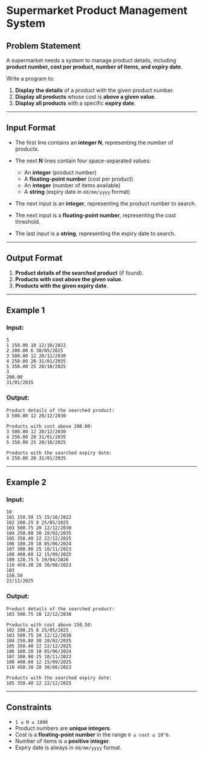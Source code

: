 # **Supermarket Product Management System**  

## **Problem Statement**  
A supermarket needs a system to manage product details, including **product number, cost per product, number of items, and expiry date**.  

Write a program to:  
1. **Display the details** of a product with the given product number.  
2. **Display all products** whose cost is **above a given value**.  
3. **Display all products** with a specific **expiry date**.  

---

## **Input Format**  
- The first line contains an **integer N**, representing the number of products.  
- The next **N** lines contain four space-separated values:  
  - An **integer** (product number)  
  - A **floating-point number** (cost per product)  
  - An **integer** (number of items available)  
  - A **string** (expiry date in `dd/mm/yyyy` format)  

- The next input is an **integer**, representing the product number to search.  
- The next input is a **floating-point number**, representing the cost threshold.  
- The last input is a **string**, representing the expiry date to search.  

---

## **Output Format**  
1. **Product details of the searched product** (if found).  
2. **Products with cost above the given value**.  
3. **Products with the given expiry date**.  

---

## **Example 1**  
### **Input:**  
```
5  
1 150.00 10 12/10/2022  
2 200.00 6 30/05/2025  
3 500.00 12 20/12/2030  
4 250.00 20 31/01/2035  
5 350.00 25 20/10/2025  
3  
200.00  
31/01/2035  
```  
### **Output:**  
```
Product details of the searched product:  
3 500.00 12 20/12/2030  

Products with cost above 200.00:  
3 500.00 12 20/12/2030  
4 250.00 20 31/01/2035  
5 350.00 25 20/10/2025  

Products with the searched expiry date:  
4 250.00 20 31/01/2035  
```  

---

## **Example 2**  
### **Input:**  
```
10  
101 150.50 15 15/10/2022  
102 200.25 8 25/05/2025  
103 500.75 20 12/12/2030  
104 250.80 30 28/02/2035  
105 350.40 22 22/12/2025  
106 180.20 18 05/06/2024  
107 300.90 25 10/11/2023  
108 400.60 12 15/09/2025  
109 120.75 5 19/04/2026  
110 450.30 28 30/08/2023  
103  
150.50  
22/12/2025  
```  
### **Output:**  
```
Product details of the searched product:  
103 500.75 20 12/12/2030  

Products with cost above 150.50:  
102 200.25 8 25/05/2025  
103 500.75 20 12/12/2030  
104 250.80 30 28/02/2035  
105 350.40 22 22/12/2025  
106 180.20 18 05/06/2024  
107 300.90 25 10/11/2023  
108 400.60 12 15/09/2025  
110 450.30 28 30/08/2023  

Products with the searched expiry date:  
105 350.40 22 22/12/2025  
```  

---

## **Constraints**  
- `1 ≤ N ≤ 1000`  
- Product numbers are **unique integers**.  
- Cost is a **floating-point number** in the range `0 ≤ cost ≤ 10^6`.  
- Number of items is a **positive integer**.  
- Expiry date is always in `dd/mm/yyyy` format.
